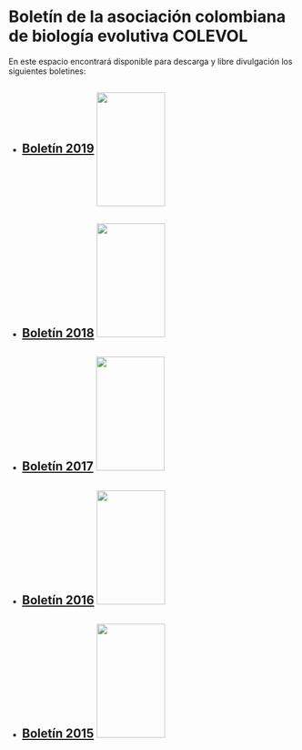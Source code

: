 # **Boletín de la asociación colombiana de biología evolutiva COLEVOL**

En este espacio encontrará disponible para descarga y libre divulgación los siguientes boletines: 

* ## [Boletín 2019](https://github.com/colevol/Boletin/blob/main/boletines/BoletinCOLEVOL_2019_1.pdf)  <img align="center" src="https://github.com/colevol/Boletin/blob/main/portadas/BoletinCOLEVOL_2019_1_Portada.png" height="200" width="120">


* ## [Boletín 2018](https://github.com/colevol/Boletin/blob/main/boletines/BoletinCOLEVOL_2018_1_compressed.pdf)  <img src="https://github.com/colevol/Boletin/blob/main/portadas/Portada2018_1.png" height="200" width="120">


* ## [Boletín 2017](https://github.com/colevol/Boletin/blob/main/boletines/BoletinCOLEVOL_2017-1_compressed(1).pdf)  <img src="https://github.com/colevol/Boletin/blob/main/portadas/Portada2017_1.png" height="200" width="120">


* ## [Boletín 2016](https://github.com/colevol/Boletin/blob/main/boletines/BoletinCOLEVOL_2016_1.pdf)  <img src="https://github.com/colevol/Boletin/blob/main/portadas/Portada2016_1.png" height="200" width="120">


* ## [Boletín 2015](https://github.com/colevol/Boletin/blob/main/boletines/BoletinCOLEVOL_2015_1_compressed.pdf)  <img src="https://github.com/colevol/Boletin/blob/main/portadas/Portada_2015_1.png" height="200" width="120">
